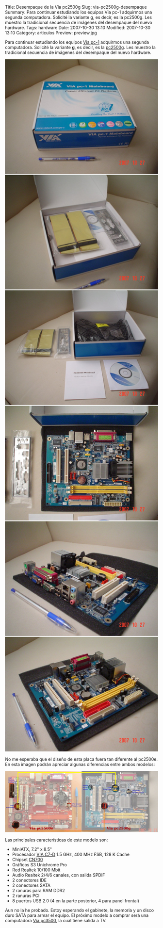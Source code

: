 Title: Desempaque de la Via pc2500g
Slug: via-pc2500g-desempaque
Summary: Para continuar estudiando los equipos Via pc-1 adquirmos una segunda computadora. Solicité la variante g, es decir, es la pc2500g. Les muestro la tradicional secuencia de imágenes del desempaque del nuevo hardware.
Tags: hardware
Date: 2007-10-30 13:10
Modified: 2007-10-30 13:10
Category: articulos
Preview: preview.jpg


Para continuar estudiando los equipos [Via pc-1](http://es.viatech.com/es/initiatives/empowered/sys-platform_arch.jsp) adquirmos una segunda computadora. Solicité la variante **g**, es decir, es la [pc2500g](http://es.viatech.com/es/initiatives/empowered/pc2500_platform/index.jsp). Les muestro la tradicional secuencia de imágenes del desempaque del nuevo hardware.

<img class="img-fluid" src="dsc03933.jpg" alt="Foto 1">

<img class="img-fluid" src="dsc03934.jpg" alt="Foto 2">

<img class="img-fluid" src="dsc03935.jpg" alt="Foto 3">

<img class="img-fluid" src="dsc03938.jpg" alt="Foto 4">

<img class="img-fluid" src="dsc03939.jpg" alt="Foto 5">

<img class="img-fluid" src="dsc03940.jpg" alt="Foto 6">

No me esperaba que el diseño de esta placa fuera tan diferente al pc2500e. En esta imagen podrán apreciar algunas diferencias entre ambos modelos:

<img class="img-fluid" src="comparando-las-pc2500.jpg" alt="Comparando las VIA pc2500">

Las principales características de este modelo son:

* MiniATX, 7.2" x 8.5"
* Procesador [VIA C7-D](http://es.viatech.com/es/products/processors/c7-d/index.jsp) 1.5 GHz, 400 MHz FSB, 128 K Cache
* Chipset [CN700](http://www.via.com.tw/en/products/chipsets/c-series/cn700/)
* Gráficos S3 Unichrome Pro
* Red Realtek 10/100 Mbit
* Audio Realtek 2/4/6 canales, con salida SPDIF
* 2 conectores IDE
* 2 conectores SATA
* 2 ranuras para RAM DDR2
* 2 ranuras PCI
* 8 puertos USB 2.0 (4 en la parte posterior, 4 para panel frontal)

Aun no la he probado. Estoy esperando el gabinete, la memoria y un disco duro SATA para armar el equipo. El próximo modelo a comprar será una computadora [Via pc3500](http://www.via.com.tw/en/initiatives/empowered/pc3500_platform/index.jsp), la cual tiene salida a TV.
